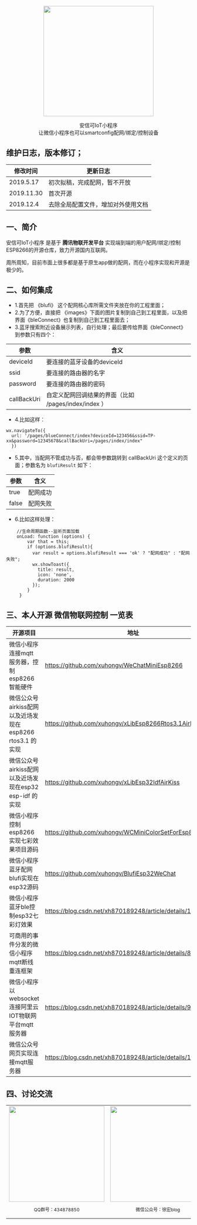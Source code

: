
<p align="center">
    <img class="QR-img" style="width:300px; height:300px;" src="https://docs.ai-thinker.com/_media/esp8266/docs/gh_b486321d51a4_860.jpg">
</p>

<div align="center"> <span class="logo" > 安信可IoT小程序 </span> </div>

<div class="row" />
<div align="center">
  <span class="desc" >让微信小程序也可以smartconfig配网/绑定/控制设备</span> 
</div>


## 维护日志，版本修订；

|修改时间|更新日志|
|----|----|
|2019.5.17|初次拟稿，完成配网，暂不开放|
|2019.11.30|首次开源|
|2019.12.4|去除全局配置文件，增加对外使用文档|

## 一、简介

安信可IoT小程序  是基于 **腾讯物联开发平台** 实现端到端的用户配网/绑定/控制ESP8266的开源仓库，致力开源国内互联网。

周所周知，目前市面上很多都是基于原生app做的配网，而在小程序实现和开源是极少的。


## 二、如何集成

- 1.首先把 《blufi》 这个配网核心库所需文件夹放在你的工程里面；
- 2.为了方便，直接把 《images》下面的图片复制到自己到工程里面，以及把界面《bleConnect》也复制到自己到工程里面去；
- 3.蓝牙搜索附近设备展示列表，自行处理；最后要传给界面《bleConnect》到参数只有四个：

|参数|含义|
|----|----|
|deviceId|要连接的蓝牙设备的deviceId|
|ssid|要连接的路由器的名字|
|password|要连接的路由器的密码|
|callBackUri|自定义配网回调结果的界面（比如 /pages/index/index ）|

- 4.比如这样：

```
wx.navigateTo({
  url: '/pages/blueConnect/index?deviceId=123456&ssid=TP-xx&password=12345678&callBackUri=/pages/index/index"
  })
```
- 5.其中，当配网不管成功与否，都会带参数跳转到 callBackUri 这个定义的页面；参数名为 ```blufiResult``` 如下：

|参数|含义|
|----|----|
|true|配网成功|
|false|配网失败|

- 6.比如这样处理：

```
    //生命周期函数--监听页面加载 
    onLoad: function (options) {
        var that = this;
        if (options.blufiResult){
          var result = options.blufiResult === 'ok' ? "配网成功" : "配网失败";
          wx.showToast({
            title: result,
            icon: 'none',
            duration: 2000
          });
        }
     }
```

## 三、本人开源 微信物联网控制 一览表

|开源项目|地址|开源时间|
|----|----|----|
|微信小程序连接mqtt服务器，控制esp8266智能硬件|https://github.com/xuhongv/WeChatMiniEsp8266|2018.11|
|微信公众号airkiss配网以及近场发现在esp8266 rtos3.1 的实现|https://github.com/xuhongv/xLibEsp8266Rtos3.1AirKiss|2019.3|
|微信公众号airkiss配网以及近场发现在esp32 esp-idf 的实现|https://github.com/xuhongv/xLibEsp32IdfAirKiss|2019.9|
|微信小程序控制esp8266实现七彩效果项目源码| https://github.com/xuhongv/WCMiniColorSetForEsp8266|2019.9|
|微信小程序蓝牙配网blufi实现在esp32源码| https://github.com/xuhongv/BlufiEsp32WeChat|2019.11|
|微信小程序蓝牙ble控制esp32七彩灯效果| https://blog.csdn.net/xh870189248/article/details/101849759|2019.10|
|可商用的事件分发的微信小程序mqtt断线重连框架|https://blog.csdn.net/xh870189248/article/details/88718302|2019.2|
|微信小程序以 websocket 连接阿里云IOT物联网平台mqtt服务器|https://blog.csdn.net/xh870189248/article/details/91490697|2019.6|
|微信公众号网页实现连接mqtt服务器|https://blog.csdn.net/xh870189248/article/details/100738444|2019.9|


## 四、讨论交流


<table>
  <tbody>
    <tr >
      <td align="center" valign="middle" style="border-style:none">
       <img class="QR-img" height="260" width="260" src="http://qinniu.xuhongv.com/qq.png">
        <p style="font-size:12px;">QQ群号：434878850</p>
      </td>
      <td align="center" valign="middle" style="border-style:none">
        <img class="QR-img" height="260" width="260"  src="http://qinniu.xuhongv.com/1574863773.png">
        <p style="font-size:12px;">微信公众号：徐宏blog</p>
      </td>
    </tr>
  </tbody>
</table>

